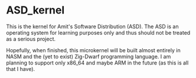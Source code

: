 # ASD_kernel
This is the kernel for Amit's Software Distribution (ASD).
The ASD is an operating system for learning purposes only and thus should not
be treated as a serious project.

Hopefully, when finished, this microkernel will be built almost entirely in NASM
and the (yet to exist) Zig-Dwarf programming language.	I am planning to support
only x86_64 and maybe ARM in the future (as this is all that I have).
